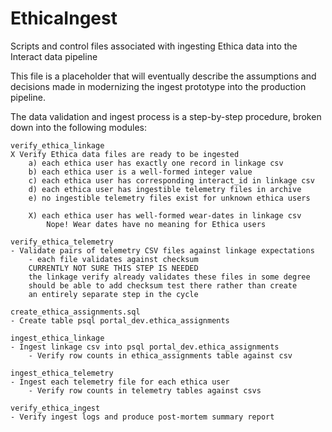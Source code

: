 # EthicaIngest
Scripts and control files associated with ingesting Ethica data into the Interact data pipeline

This file is a placeholder that will eventually describe the assumptions and decisions made in modernizing the ingest prototype into the production pipeline.

The data validation and ingest process is a step-by-step procedure, broken down into the following modules:

    verify_ethica_linkage
    X Verify Ethica data files are ready to be ingested
        a) each ethica user has exactly one record in linkage csv
        b) each ethica user is a well-formed integer value
        c) each ethica user has corresponding interact_id in linkage csv
        d) each ethica user has ingestible telemetry files in archive 
        e) no ingestible telemetry files exist for unknown ethica users

        X) each ethica user has well-formed wear-dates in linkage csv
            Nope! Wear dates have no meaning for Ethica users

    verify_ethica_telemetry
    - Validate pairs of telemetry CSV files against linkage expectations
        - each file validates against checksum
        CURRENTLY NOT SURE THIS STEP IS NEEDED
        the linkage verify already validates these files in some degree
        should be able to add checksum test there rather than create
        an entirely separate step in the cycle

    create_ethica_assignments.sql
    - Create table psql portal_dev.ethica_assignments

    ingest_ethica_linkage
    - Ingest linkage csv into psql portal_dev.ethica_assignments
        - Verify row counts in ethica_assignments table against csv

    ingest_ethica_telemetry
    - Ingest each telemetry file for each ethica user
        - Verify row counts in telemetry tables against csvs

    verify_ethica_ingest
    - Verify ingest logs and produce post-mortem summary report
